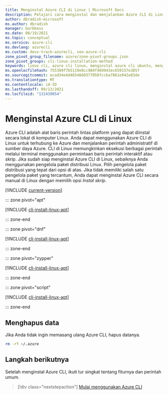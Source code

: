 ```yaml
---
title: Menginstal Azure CLI di Linux | Microsoft Docs
description: Pelajari cara menginstal dan menjalankan Azure CLI di Linux secara manual. Anda dapat menginstal Azure CLI di komputer Linux dengan satu perintah atau proses langkah demi langkah.
author: dbradish-microsoft
ms.author: dbradish
manager: barbkess
ms.date: 08/19/2021
ms.topic: conceptual
ms.service: azure-cli
ms.devlang: azurecli
ms.custom: devx-track-azurecli, seo-azure-cli
zone_pivot_group_filename: azure/zone-pivot-groups.json
zone_pivot_groups: cli-linux-installation-method
keywords: linux cli, azure cli linux, menginstal azure cli ubuntu, menginstal azure cli linux
ms.openlocfilehash: 755389f7b5119e0cc984f469943ec659157e3857
ms.sourcegitcommit: ecad34e4d4654660377050fccba7861e942e03de
ms.translationtype: MT
ms.contentlocale: id-ID
ms.lasthandoff: 09/13/2021
ms.locfileid: "132439054"
---
```

# <a name="install-the-azure-cli-on-linux"></a>Menginstal Azure CLI di Linux

Azure CLI adalah alat baris perintah lintas platform yang dapat diinstal secara lokal di komputer Linux. Anda dapat menggunakan Azure CLI di Linux untuk terhubung ke Azure dan menjalankan perintah administratif di sumber daya Azure. CLI di Linux memungkinkan eksekusi berbagai perintah melalui terminal menggunakan permintaan baris perintah interaktif atau skrip.
Jika sudah siap menginstal Azure CLI di Linux, sebaiknya Anda menggunakan pengelola paket distribusi Linux. Pilih pengelola paket distribusi yang tepat dari opsi di atas.  Jika tidak memiliki salah satu pengelola paket yang tercantum, Anda dapat menginstal Azure CLI secara manual di Linux dengan memilih opsi *Instal skrip*.

[!INCLUDE [current-version](includes/current-version.md)]

::: zone pivot="apt"

[!INCLUDE [cli-install-linux-apt](includes/cli-install-linux-apt.md)]

::: zone-end

::: zone pivot="dnf"

[!INCLUDE [cli-install-linux-apt](includes/cli-install-linux-dnf.md)]

::: zone-end

::: zone pivot="zypper"

[!INCLUDE [cli-install-linux-apt](includes/cli-install-linux-zypper.md)]

::: zone-end

::: zone pivot="script"

[!INCLUDE [cli-install-linux-apt](includes/cli-install-linux-script.md)]

::: zone-end

## <a name="remove-data"></a>Menghapus data

Jika Anda tidak ingin memasang ulang Azure CLI, hapus datanya.

```bash
rm -rf ~/.azure
```

## <a name="next-steps"></a>Langkah berikutnya

Setelah menginstal Azure CLI, ikuti tur singkat tentang fiturnya dan perintah umum.

> [!div class="nextstepaction"]
> [Mulai menggunakan Azure CLI](get-started-with-azure-cli.md)
